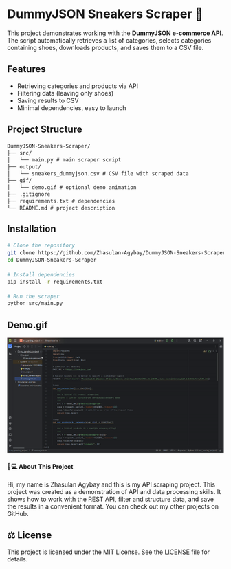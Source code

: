 # DummyJSON Sneakers Scraper 👟

This project demonstrates working with the **DummyJSON e-commerce API**. 
The script automatically retrieves a list of categories, selects categories containing shoes, downloads products, and saves them to a CSV file.

## Features
- Retrieving categories and products via API
- Filtering data (leaving only shoes)
- Saving results to CSV
- Minimal dependencies, easy to launch


## Project Structure
```
DummyJSON-Sneakers-Scraper/
├── src/ 
│   └── main.py # main scraper script
├── output/ 
│   └── sneakers_dummyjson.csv # CSV file with scraped data 
├── gif/
│   └── demo.gif # optional demo animation
├── .gitignore
├── requirements.txt # dependencies 
└── README.md # project description
```

## Installation
```bash
# Clone the repository
git clone https://github.com/Zhasulan-Agybay/DummyJSON-Sneakers-Scraper.git
cd DummyJSON-Sneakers-Scraper

# Install dependencies
pip install -r requirements.txt

# Run the scraper
python src/main.py
```

## Demo.gif
![Demo_GIF](https://github.com/Zhasulan-Agybay/DummyJSON-Sneakers-Scraper/blob/main/DummyJSON%20Sneakers%20Scraper/GIF/demo.gif)

#### 👨💻 About This Project

Hi, my name is Zhasulan Agybay and this is my API scraping project. This project was created as a demonstration of API and data processing skills. It shows how to work with the REST API, filter and structure data, and save the results in a convenient format. You can check out my other projects on GitHub.

## ⚖️ License

This project is licensed under the MIT License. See the [LICENSE](./LICENSE) file for details.
